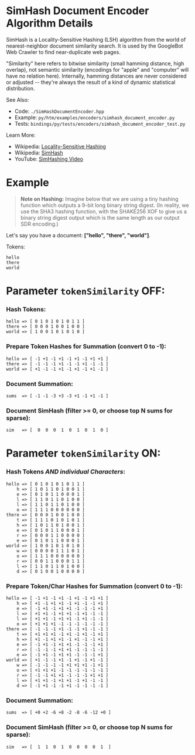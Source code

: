# SimHash Document Encoder Algorithm Details

SimHash is a Locality-Sensitive Hashing (LSH) algorithm from the world of
nearest-neighbor document similarity search. It is used by the GoogleBot Web
Crawler to find near-duplicate web pages.

"Similarity" here refers to bitwise similarity (small hamming distance, high
overlap), not semantic similarity (encodings for "apple" and "computer" will
have no relation here). Internally, hamming distances are never considered or
adjusted -- they're always the result of a kind of dynamic statistical
distribution.

See Also:
* Code: `./SimHashDocumentEncoder.hpp`
* Example: `py/htm/examples/encoders/simhash_document_encoder.py`
* Tests: `bindings/py/tests/encoders/simhash_document_encoder_test.py`

Learn More:
* Wikipedia: [Locality-Sensitive Hashing](https://en.wikipedia.org/wiki/Locality-sensitive_hashing)
* Wikipedia: [SimHash](https://en.wikipedia.org/wiki/SimHash)
* YouTube: [SimHashing Video](https://www.youtube.com/watch?v=gnraT4N43qo)


# Example

> **Note on Hashing:**
Imagine below that we are using a tiny hashing function which outputs a 9-bit
long binary string digest. (In reality, we use the SHA3 hashing function, with
the SHAKE256 XOF to give us a binary string digest output which is the same
length as our output SDR encoding.)

Let's say you have a document: **["hello", "there", "world"]**.

Tokens:

```
hello
there
world
```


# Parameter `tokenSimilarity` OFF:

### Hash Tokens:

```
hello => [ 0 1 0 1 0 1 0 1 1 ]
there => [ 0 0 0 1 0 0 1 0 0 ]
world => [ 1 0 0 1 0 1 0 1 0 ]
```

### Prepare Token Hashes for Summation (convert 0 to -1):

```
hello => [ -1 +1 -1 +1 -1 +1 -1 +1 +1 ]
there => [ -1 -1 -1 +1 -1 -1 +1 -1 -1 ]
world => [ +1 -1 -1 +1 -1 +1 -1 +1 -1 ]
```

### Document Summation:

```
sums  => [ -1 -1 -3 +3 -3 +1 -1 +1 -1 ]
```

### Document SimHash (filter >= 0, or choose top N sums for sparse):

```
sim   => [  0  0  0  1  0  1  0  1  0 ]
```


# Parameter `tokenSimilarity` ON:

### Hash Tokens *AND individual Characters*:

```
hello => [ 0 1 0 1 0 1 0 1 1 ]
    h => [ 1 0 1 1 0 1 0 0 1 ]
    e => [ 0 1 0 1 1 0 0 0 1 ]
    l => [ 1 1 0 1 1 0 1 0 0 ]
    l => [ 1 1 0 1 1 0 1 0 0 ]
    o => [ 1 1 1 0 0 0 0 0 0 ]
there => [ 0 0 0 1 0 0 1 0 0 ]
    t => [ 1 1 1 0 1 0 1 0 1 ]
    h => [ 1 0 1 1 0 1 0 0 1 ]
    e => [ 0 1 0 1 1 0 0 0 1 ]
    r => [ 0 0 0 1 1 0 0 0 0 ]
    e => [ 0 1 0 1 1 0 0 0 1 ]
world => [ 1 0 0 1 0 1 0 1 0 ]
    w => [ 0 0 0 0 1 1 1 0 1 ]
    o => [ 1 1 1 0 0 0 0 0 0 ]
    r => [ 0 0 1 1 0 0 0 1 1 ]
    l => [ 1 1 0 1 1 0 1 0 0 ]
    d => [ 0 1 0 0 1 0 0 0 0 ]
```

### Prepare Token/Char Hashes for Summation (convert 0 to -1):

```
hello => [ -1 +1 -1 +1 -1 +1 -1 +1 +1 ]
    h => [ +1 -1 +1 +1 -1 +1 -1 -1 +1 ]
    e => [ -1 +1 -1 +1 +1 -1 -1 -1 +1 ]
    l => [ +1 +1 -1 +1 +1 -1 +1 -1 -1 ]
    l => [ +1 +1 -1 +1 +1 -1 +1 -1 -1 ]
    o => [ +1 +1 +1 -1 -1 -1 -1 -1 -1 ]
there => [ -1 -1 -1 +1 -1 -1 +1 -1 -1 ]
    t => [ +1 +1 +1 -1 +1 -1 +1 -1 +1 ]
    h => [ +1 -1 +1 +1 -1 +1 -1 -1 +1 ]
    e => [ -1 +1 -1 +1 +1 -1 -1 -1 +1 ]
    r => [ -1 -1 -1 +1 +1 -1 -1 -1 -1 ]
    e => [ -1 +1 -1 +1 +1 -1 -1 -1 +1 ]
world => [ +1 -1 -1 +1 -1 +1 -1 +1 -1 ]
    w => [ -1 -1 -1 -1 +1 +1 +1 -1 +1 ]
    o => [ +1 +1 +1 -1 -1 -1 -1 -1 -1 ]
    r => [ -1 -1 +1 +1 -1 -1 -1 +1 +1 ]
    l => [ +1 +1 -1 +1 +1 -1 +1 -1 -1 ]
    d => [ -1 +1 -1 -1 +1 -1 -1 -1 -1 ]
```

### Document Summation:

```
sums  => [ +0 +2 -6 +8 -2 -8 -6 -12 +0 ]
```

### Document SimHash (filter >= 0, or choose top N sums for sparse):

```
sim   => [  1  1  0  1  0  0  0  0  1  ]
```
